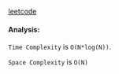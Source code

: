 <a href="https://leetcode.com/problems/x-of-a-kind-in-a-deck-of-cards/submissions/1205774990/">leetcode</a>

#### Analysis:

`Time Complexity` is `O(N*log(N))`.

`Space Complexity` is `O(N)`
